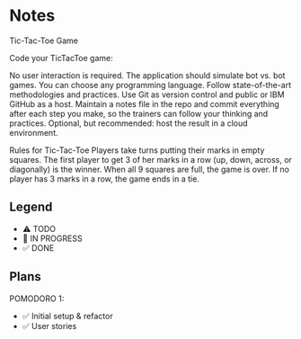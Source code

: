 # Notes

Tic-Tac-Toe Game

Code your TicTacToe game:

No user interaction is required.
The application should simulate bot vs. bot games.
You can choose any programming language.
Follow state-of-the-art methodologies and practices.
Use Git as version control and public or IBM GitHub as a host.
Maintain a notes file in the repo and commit everything after each step you make, so the trainers can follow your thinking and practices.
Optional, but recommended: host the result in a cloud environment.

Rules for Tic-Tac-Toe
Players take turns putting their marks in empty squares. The first player to get 3 of her marks in a row (up, down, across, or diagonally) is the winner. When all 9 squares are full, the game is over. If no player has 3 marks in a row, the game ends in a tie.

## Legend
- ⚠ TODO
- 🚧 IN PROGRESS
- ✅ DONE

## Plans

POMODORO 1:
- ✅ Initial setup & refactor
- ✅ User stories